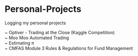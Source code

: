 # Personal-Projects
Logging my personal projects

~ Optiver - Trading at the Close (Kaggle Competition) \
~ Moo Moo Automated Trading \
~ Estimating π \
~ CMFAS Module 3 Rules & Regulations for Fund Management
